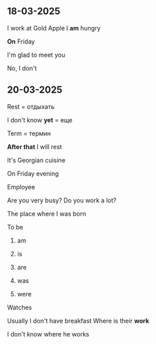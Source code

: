## 18-03-2025

I work at Gold Apple
I **am** hungry

**On** Friday

I'm glad to meet you 

No, I don't


## 20-03-2025

Rest = отдыхать

I don't know **yet** = еще 

Term = термин

**After that** I will rest

It's Georgian cuisine 

On Friday evening

Employee

Are you very busy?
Do you work a lot?

The place where I was born

To be 
1. am
2. is
3. are

4. was
5. were

Watches

Usually I don't have breakfast
Where is their **work**

I don't know where he works 